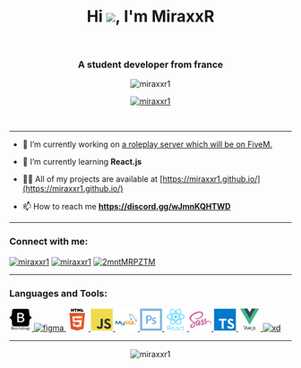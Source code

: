 <div align="center">
    <h1 align="center">Hi <img src="https://media.giphy.com/media/hvRJCLFzcasrR4ia7z/giphy.gif" width="25px">, I'm MiraxxR</h1>
</div>

<br/>
<h3 align="center">A student developer from france</h3>

<p align="center"> <img src="https://komarev.com/ghpvc/?username=miraxxr1&label=Profile%20views&color=0e75b6&style=flat" alt="miraxxr1" /> </p>
<p align="center"> <a href="https://twitter.com/miraxxr1" target="blank"><img src="https://img.shields.io/twitter/follow/miraxxr1?logo=twitter&style=for-the-badge" alt="miraxxr1" /></a> </p>
<br/>

---

- 🔭 I’m currently working on [a roleplay server which will be on FiveM.](https://discord.gg/wJmnKQHTWD)

- 🌱 I’m currently learning **React.js**

- 👨‍💻 All of my projects are available at [https://miraxxr1.github.io/](https://miraxxr1.github.io/)

- 📫 How to reach me **https://discord.gg/wJmnKQHTWD**

---

<h3 align="left">Connect with me:</h3>
<p align="left">
<a href="https://twitter.com/miraxxr1" target="blank"><img align="center" src="https://raw.githubusercontent.com/rahuldkjain/github-profile-readme-generator/master/src/images/icons/Social/twitter.svg" alt="miraxxr1" height="30" width="40" /></a>
<a href="https://www.youtube.com/c/miraxxr1" target="blank"><img align="center" src="https://raw.githubusercontent.com/rahuldkjain/github-profile-readme-generator/master/src/images/icons/Social/youtube.svg" alt="miraxxr1" height="30" width="40" /></a>
<a href="https://discord.gg/wJmnKQHTWD" target="blank"><img align="center" src="https://raw.githubusercontent.com/rahuldkjain/github-profile-readme-generator/master/src/images/icons/Social/discord.svg" alt="2mntMRPZTM" height="30" width="40" /></a>
</p>

---

<h3 align="left">Languages and Tools:</h3>
<p align="left"> <a href="https://getbootstrap.com" target="_blank" rel="noreferrer"> <img src="https://raw.githubusercontent.com/devicons/devicon/master/icons/bootstrap/bootstrap-plain-wordmark.svg" alt="bootstrap" width="40" height="40"/> </a> <a href="https://www.figma.com/" target="_blank" rel="noreferrer"> <img src="https://www.vectorlogo.zone/logos/figma/figma-icon.svg" alt="figma" width="40" height="40"/> </a> <a href="https://www.w3.org/html/" target="_blank" rel="noreferrer"> <img src="https://raw.githubusercontent.com/devicons/devicon/master/icons/html5/html5-original-wordmark.svg" alt="html5" width="40" height="40"/> </a> <a href="https://developer.mozilla.org/en-US/docs/Web/JavaScript" target="_blank" rel="noreferrer"> <img src="https://raw.githubusercontent.com/devicons/devicon/master/icons/javascript/javascript-original.svg" alt="javascript" width="40" height="40"/> </a> <a href="https://www.mysql.com/" target="_blank" rel="noreferrer"> <img src="https://raw.githubusercontent.com/devicons/devicon/master/icons/mysql/mysql-original-wordmark.svg" alt="mysql" width="40" height="40"/> </a> <a href="https://www.photoshop.com/en" target="_blank" rel="noreferrer"> <img src="https://raw.githubusercontent.com/devicons/devicon/master/icons/photoshop/photoshop-line.svg" alt="photoshop" width="40" height="40"/> </a> <a href="https://reactjs.org/" target="_blank" rel="noreferrer"> <img src="https://raw.githubusercontent.com/devicons/devicon/master/icons/react/react-original-wordmark.svg" alt="react" width="40" height="40"/> </a> <a href="https://sass-lang.com" target="_blank" rel="noreferrer"> <img src="https://raw.githubusercontent.com/devicons/devicon/master/icons/sass/sass-original.svg" alt="sass" width="40" height="40"/> </a> <a href="https://www.typescriptlang.org/" target="_blank" rel="noreferrer"> <img src="https://raw.githubusercontent.com/devicons/devicon/master/icons/typescript/typescript-original.svg" alt="typescript" width="40" height="40"/> </a> <a href="https://vuejs.org/" target="_blank" rel="noreferrer"> <img src="https://raw.githubusercontent.com/devicons/devicon/master/icons/vuejs/vuejs-original-wordmark.svg" alt="vuejs" width="40" height="40"/> </a> <a href="https://www.adobe.com/products/xd.html" target="_blank" rel="noreferrer"> <img src="https://cdn.worldvectorlogo.com/logos/adobe-xd.svg" alt="xd" width="40" height="40"/> </a> </p>

---

<div align="center">
   <p><img align="center" src="https://github-readme-streak-stats.herokuapp.com/?user=miraxxr1&" alt="miraxxr1" /></p>
</div>
